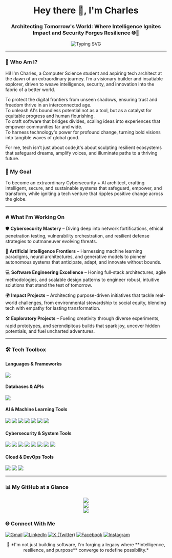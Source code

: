 <h1 align="center">Hey there 👋, I'm Charles</h1>
<h3 align="center">Architecting Tomorrow's World: Where Intelligence Ignites Impact and Security Forges Resilience 🌐🔮</h3>

<p align="center">
  <img src="https://readme-typing-svg.demolab.com?font=Fira+Code&#x26;pause=1000&#x26;color=00FEEF&#x26;width=1000&#x26;center=true&#x26;lines=Cybersecurity+%F0%9F%94%91+%7C+AI+%F0%9F%A7%A0+%7C+SoftwareEngineering+%F0%9F%92%BB;Impactful+Innovation+%7C+Global+Tech+Visionary;Relentless+Learner+%7C+Future+Architect+%F0%9F%92%BC" alt="Typing SVG"/>
</p>

---

### 🧠 Who Am I? 

Hi! I'm Charles, a Computer Science student and aspiring tech architect at the dawn of an extraordinary journey. I’m a visionary builder and insatiable explorer, driven to weave intelligence, security, and innovation into the fabric of a better world.

To protect the digital frontiers from unseen shadows, ensuring trust and freedom thrive in an interconnected age.  
To unleash AI's boundless potential not as a tool, but as a catalyst for equitable progress and human flourishing.  
To craft software that bridges divides, scaling ideas into experiences that empower communities far and wide.  
To harness technology's power for profound change, turning bold visions into tangible waves of global good.

For me, tech isn’t just about code,it's about sculpting resilient ecosystems that safeguard dreams, amplify voices, and illuminate paths to a thriving future.

### 🚀 My Goal

To become an extraordinary Cybersecurity + AI architect, crafting intelligent, secure, and sustainable systems that safeguard, empower, and transform, while igniting a tech venture that ripples positive change across the globe.

---

### 🔥 What I’m Working On

🛡️ **Cybersecurity Mastery** – Diving deep into network fortifications, ethical penetration testing, vulnerability orchestration, and resilient defense strategies to outmaneuver evolving threats.

🤖 **Artificial Intelligence Frontiers** – Harnessing machine learning paradigms, neural architectures, and generative models to pioneer autonomous systems that anticipate, adapt, and innovate without bounds.

💻 **Software Engineering Excellence** – Honing full-stack architectures, agile methodologies, and scalable design patterns to engineer robust, intuitive solutions that stand the test of tomorrow.

🌍 **Impact Projects** – Architecting purpose-driven initiatives that tackle real-world challenges, from environmental stewardship to social equity, blending tech with empathy for lasting transformation.

🛠 **Exploratory Projects** – Fueling creativity through diverse experiments, rapid prototypes, and serendipitous builds that spark joy, uncover hidden potentials, and fuel uncharted adventures.

---

### 🛠️ Tech Toolbox

#### Languages & Frameworks
<img src="https://skillicons.dev/icons?i=python,typescript,javascript,cpp,java,react,nextjs,nodejs,express,tailwind,flask,django,html,css" />

#### Databases & APIs
<img src="https://skillicons.dev/icons?i=mongodb,postgres,mysql,graphql,firebase,supabase" />

#### AI & Machine Learning Tools
<img src="https://img.shields.io/badge/TensorFlow-FF6F00?style=for-the-badge&logo=tensorflow&logoColor=white" /> <img src="https://img.shields.io/badge/PyTorch-EE4C2C?style=for-the-badge&logo=pytorch&logoColor=white" /> <img src="https://img.shields.io/badge/Scikit--learn-F7931E?style=for-the-badge&logo=scikit-learn&logoColor=white" /> <img src="https://img.shields.io/badge/OpenCV-5C3EE8?style=for-the-badge&logo=opencv&logoColor=white" /> <img src="https://img.shields.io/badge/HuggingFace-FCC624?style=for-the-badge&logo=huggingface&logoColor=black" /> <img src="https://img.shields.io/badge/Keras-D00000?style=for-the-badge&logo=keras&logoColor=white" /> <img src="https://img.shields.io/badge/Jupyter-F37626?style=for-the-badge&logo=jupyter&logoColor=white" />

#### Cybersecurity & System Tools
<img src="https://skillicons.dev/icons?i=linux,bash,docker,git,github,gitlab,powershell" /> <img src="https://img.shields.io/badge/Kali%20Linux-557C94?style=for-the-badge&logo=kalilinux&logoColor=white" /> <img src="https://img.shields.io/badge/Metasploit-400080?style=for-the-badge&logo=metasploit&logoColor=white" /> <img src="https://img.shields.io/badge/Wireshark-1679a7?style=for-the-badge&logo=wireshark&logoColor=white" /> <img src="https://img.shields.io/badge/Burp%20Suite-ff6600?style=for-the-badge&logo=burpsuite&logoColor=white" /> <img src="https://img.shields.io/badge/Nmap-4B8BBE?style=for-the-badge&logo=nmap&logoColor=white" /> <img src="https://img.shields.io/badge/VirtualBox-183A61?style=for-the-badge&logo=virtualbox&logoColor=white" /> <img src="https://img.shields.io/badge/VMware-607078?style=for-the-badge&logo=vmware&logoColor=white" />

#### Cloud & DevOps Tools
<img src="https://skillicons.dev/icons?i=aws,gcp,azure,vercel,netlify,heroku" /> <img src="https://img.shields.io/badge/GitHub%20Actions-2088FF?style=for-the-badge&logo=githubactions&logoColor=white" /> <img src="https://img.shields.io/badge/CircleCI-343434?style=for-the-badge&logo=circleci&logoColor=white" />

---

### 📊 My GitHub at a Glance

<p align="center"> 
  <img src="https://github-readme-streak-stats.herokuapp.com/?user=CharlesKariuki-001&theme=tokyonight" /> 
  <br /> 
  <img src="https://github-readme-stats.vercel.app/api/top-langs/?username=CharlesKariuki-001&layout=compact&theme=tokyonight" /> 
  <br /> 
  <img src="https://github-readme-stats.vercel.app/api?username=CharlesKariuki-001&show_icons=true&theme=tokyonight" /> 
</p>

### 🌐 Connect With Me

<p align="left"> 
  <a href="mailto:yourname@gmail.com"><img src="https://img.shields.io/badge/Gmail-D14836?style=for-the-badge&logo=gmail&logoColor=white" alt="Gmail" /></a> 
  <a href="https://linkedin.com/in/yourprofile" target="_blank"><img src="https://img.shields.io/badge/LinkedIn-0077B5?style=for-the-badge&logo=linkedin&logoColor=white" alt="LinkedIn" /></a> 
  <a href="https://x.com/yourhandle" target="_blank"><img src="https://img.shields.io/badge/X-000000?style=for-the-badge&logo=twitter&logoColor=white" alt="X (Twitter)" /></a> 
  <a href="https://facebook.com/yourprofile" target="_blank"><img src="https://img.shields.io/badge/Facebook-1877F2?style=for-the-badge&logo=facebook&logoColor=white" alt="Facebook" /></a> 
  <a href="https://instagram.com/yourhandle" target="_blank"><img src="https://img.shields.io/badge/Instagram-E4405F?style=for-the-badge&logo=instagram&logoColor=white" alt="Instagram" /></a> 
 
</p>

<p align="center"> 
  💭 *I'm not just building software, I'm forging a legacy where **intelligence, resilience, and purpose** converge to redefine possibility.* 
</p>
